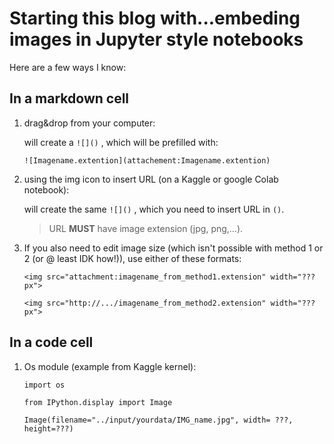 # Starting this blog with...embeding images in Jupyter style notebooks 

Here are a few ways I know:

## **In a markdown cell**

  1. drag&drop from your computer: 

       will create a `![]()` , which will be prefilled with:
       
        `![Imagename.extention](attachement:Imagename.extention)`

  2. using the img icon to insert URL (on a Kaggle or google Colab notebook): 

        will create the same `![]()` , which you need to insert URL in `()`. 

        > URL **MUST** have image extension (jpg, png,…).

  3. If you also need to edit image size (which isn't possible with method 1 or 2 (or @ least IDK how!)), use either of these formats:

       `<img src="attachment:imagename_from_method1.extension" width="???px">`

       `<img src="http://.../imagename_from_method2.extension" width="???px">`

## **In a code cell**

   1. Os module 
   (example from Kaggle kernel):
   
          import os
       
          from IPython.display import Image
         
          Image(filename="../input/yourdata/IMG_name.jpg", width= ???, height=???)
